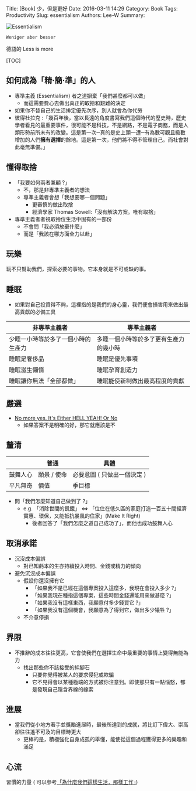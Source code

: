 Title: [Book] 少，但是更好
Date: 2016-03-11 14:29
Category: Book
Tags: Productivity
Slug: essentialism
Authors: Lee-W
Summary:

![Essentialism]({static}/images/books/zJS927h.jpg)

```text
Weniger aber besser
```

德語的 Less is more

<!--more-->

[TOC]

## 如何成為「精‧簡‧準」的人

* 專準主義 (Essentialism) 者之道摒棄「我們甚麼都可以做」
    * 而這需要費心去做出真正的取捨和艱難的決定
* 如果你不替自己的生活排定優先次序，別人就會為你代勞
* 彼得杜拉克 :「幾百年後，當以長遠的角度書寫我們這個時代的歷史時，歷史學者看見的最重要事件，很可能不是科技，不是網路，不是電子商務，而是人類形勢前所未有的改變。這是第一次─真的是史上頭一遭─有為數可觀且級數增加的人們**擁有選擇**的餘地。這是第一次，他們將不得不管理自己。而社會對此毫無準備。」

## 懂得取捨

* 「我要如何兩者兼顧 ?」
    * 不，那是非專準主義者的想法
    * 專準主義者會想「我想要哪一個問題」
        * 更審慎的做出取捨
        * 經濟學家 Thomas Sowell:「沒有解決方案。唯有取捨」
* 專準主義者者視取捨位生活中固有的一部份
    * 不會問「我必須放棄什麼」
    * 而是「我該在哪方面全力以赴」

## 玩樂

玩不只幫助我們，探索必要的事物。它本身就是不可或缺的事。

## 睡眠

* 如果對自己投資得不夠，這裡指的是我們的身心靈，我們便會損害用來做出最高貢獻的必備工具

| 非專準主義者 | 專準主義者 |
|---|---|
| 少睡一小時等於多了一個小時的生產力 | 多睡一個小時等於多了更有生產力的幾小時 |
| 睡眠是奢侈品 | 睡眠是優先事項 |
| 睡眠滋生懶惰 | 睡眠孕育創造力 |
| 睡眠讓你無法「全部都做」| 睡眠能使新制做出最高程度的貢獻 |

## 嚴選

* [No more yes. It's Either HELL YEAH! Or No](https://www.youtube.com/watch?time_continue=60&v=1ehWlVeMrqw)
    * 如果答案不是明確的好，那它就應該是不

## 釐清

|  | 普通 | 具體 |
|---|---|---|
| 鼓舞人心 | 願景 / 使命   | 必要意圖 ( 只做出一個決定 )|
| 平凡無奇 | 價值 | 季目標 |

* 問「我們怎麼知道自己做到了 ?」
    * e.g. 「消除世間的飢餓」 ⇔ 「位住在低久區的家庭打造一百五十間經濟實惠、環保，又能抵抗暴風的住家」(Make It Right)
        * 後者回答了「我們怎麼之道自己成功了」，而他也成功鼓舞人心

## 取消承諾

* 沉沒成本偏誤
    * 對已知虧本的生亦持續投入時間、金錢或精力的傾向
* 避免沉沒成本偏誤
    * 假設你還沒擁有它
        * 「如果我不是已經在這個專案投入這麼多，我現在會投入多少 ?」
        * 「如果我現在種指這個專案，這些時間金錢還能用來做甚麼 ?」
        * 「如果我沒有這樣東西，我願意付多少錢買它 ?」
        * 「如果我沒有這個機會，我願意為了得到它，做出多少犧牲 ?」
    * 不介意停損

## 界限

* 不推辭的成本往往更高，它會使我們在選擇生命中最重要的事情上變得無能為力
    * 找出那些你不該接受的絆腳石
        * 只要你覺得被某人的要求侵犯或欺騙
        * 它不見得會以某種極端的方式被你注意到。即使那只有一點惱怒，都是發現自己隱含界線的線索

## 進展

* 當我們從小地方著手並獎勵進展時，最後所達到的成就，將比訂下偉大、崇高卻往往遙不可及的目標時更大
    * 更棒的是，積極強化自身成孤的舉懂，能使從這個過程獲得更多的樂趣和滿足

## 心流

習慣的力量 ( 可以參考[「為什麼我們這樣生活，那樣工作」]({filename}/posts/book/2015/8-the-power-of-habit.md))
